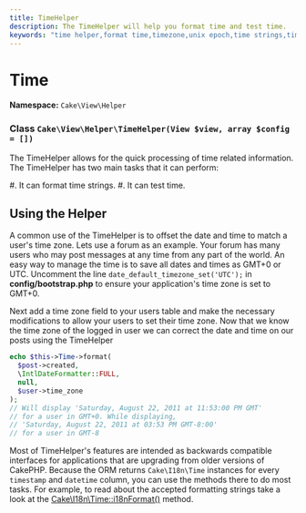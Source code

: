 ```yaml
---
title: TimeHelper
description: The TimeHelper will help you format time and test time.
keywords: "time helper,format time,timezone,unix epoch,time strings,time zone offset,utc,gmt"
---
```


# Time

**Namespace:** `Cake\View\Helper`

### Class `Cake\View\Helper\TimeHelper(View $view, array $config = [])`

The TimeHelper allows for the quick processing of time related information.
The TimeHelper has two main tasks that it can perform:

#. It can format time strings.
#. It can test time.

## Using the Helper

A common use of the TimeHelper is to offset the date and time to match a
user's time zone. Lets use a forum as an example. Your forum has many users who
may post messages at any time from any part of the world. An easy way to
manage the time is to save all dates and times as GMT+0 or UTC. Uncomment the
line `date_default_timezone_set('UTC');` in **config/bootstrap.php** to ensure
your application's time zone is set to GMT+0.

Next add a time zone field to your users table and make the necessary
modifications to allow your users to set their time zone. Now that we know
the time zone of the logged in user we can correct the date and time on our
posts using the TimeHelper

```php
echo $this->Time->format(
  $post->created,
  \IntlDateFormatter::FULL,
  null,
  $user->time_zone
);
// Will display 'Saturday, August 22, 2011 at 11:53:00 PM GMT'
// for a user in GMT+0. While displaying,
// 'Saturday, August 22, 2011 at 03:53 PM GMT-8:00'
// for a user in GMT-8

```

Most of TimeHelper's features are intended as backwards compatible interfaces
for applications that are upgrading from older versions of CakePHP. Because the
ORM returns `Cake\I18n\Time` instances for every `timestamp`
and `datetime` column, you can use the methods there to do most tasks.
For example, to read about the accepted formatting strings take a look at the
[Cake\\I18n\\Time::i18nFormat()](https://api.cakephp.org/3.x/class-Cake.I18n.Time.html#_i18nFormat) method.
